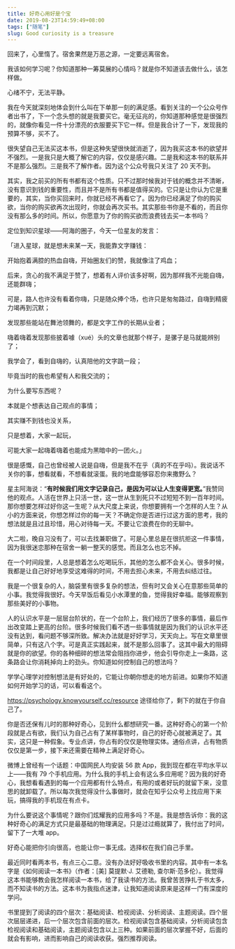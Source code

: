```yaml
---
title: 好奇心用好是个宝
date: 2019-08-23T14:59:49+08:00
tags: ["随笔"]
slug: Good curiosity is a treasure
---
```


回来了，心里惰了。宿舍果然是万恶之源，一定要远离宿舍。

我该如何学习呢？你知道那种一筹莫展的心情吗？就是你不知道该去做什么，该怎样做。

心绪不宁，无法平静。

我在今天就深刻地体会到什么叫在下单那一刻的满足感。看到关注的一个公众号作者出书了，下一个念头想的就是我要买它。毫无征兆的，你知道那种感觉是很强烈的，就像你看见一件十分漂亮的衣服要买下它一样。但是我合计了一下，发现我的预算不够，买不了。

很失望自己无法买这本书，但是这种失望很快就消逝了，因为我买这本书的欲望并不强烈。一是我只是大概了解它的内容，仅仅是感兴趣。二是我和这本书的联系并不是那么强烈。三是我不了解作者。因为这个公众号我只关注了 20 天不到。

其实，我之前买的所有书都有这个性质。只不过那时候我对于钱的概念并不清晰，没有意识到钱的重要性，而且并不是所有书都是值得买的。它只是让你认为它是重要的，其实，当你买回来时，你就已经不再看它了。因为你已经满足了你的购买欲，当你的购买欲再次出现时，你就会再次买书。其实那些书你是不看的，而且你没有那么多的时间。所以，你愿意为了你的购买欲而浪费钱去买一本书吗？

定位到知识星球——阿海的圈子，今天一位星友的发言：

「进入星球，就是想未来某一天，我能靠文字赚钱：

开始抱着满腔的热血自嗨，开始圈友们的赞，我就像注了鸡血；

后来，贪心的我不满足于赞了，想着有人评价该多好啊，因为那样我不光能自嗨，还能群嗨；

可是，路人也许没有看着你嗨，只是随众捧个场，也许只是匆匆路过，自嗨到精疲力竭再到沉默；

发现那些能站在舞池领舞的，都是文字工作的长期从业者；

嗨着嗨着发现那些披着噱（xué）头的文章也就那个样子，是骡子是马就能辨别了；

我学会了，看到自嗨的，认真陪他的文字跳一段；

毕竟当时的我也希望有人和我交流的；

为什么要写东西呢？

本就是个想表达自己观点的事情；

其实赚不到钱也没关系，

只是想着，大家一起玩，

可能大家一起嗨着嗨着也能成为黑暗中的一团火。」

很是感慨，自己也曾经被人说是自嗨，但是我不在乎（真的不在乎吗）。我说话不关你的事，想看就看，不想看就滚蛋。我的地盘能够容忍你来撒野么？

星主阿海说：“**有时候我们用文字记录自己，是因为可以让人生变得更宽。**”我赞同他的观点。人活在世界上只活一世，这一世从生到死只不过短短不到一百年时间。那你想要怎样过好你这一生呢？从大尺度上来说，你想要拥有一个怎样的人生？从小的方面来说，你想怎样过你的每一天？不确定你是否进行过这方面的思考，我的想法就是且过且珍惜，用心对待每一天。不要让它浪费在你的无聊中。

大二啦，晚自习没有了，可以去找兼职做了。可是心里总是在很抗拒这一件事情，因为我很迷恋那种在宿舍一躺一整天的感觉。而且怎么也忘不掉。

在一个时间段里，人总是想着怎么吃喝玩乐，其他的怎么都不会关心。很多时候，我都是让自己好好地享受这难得的时间，不用去担心未来，不用去纠结过往。

我是一个很复杂的人，脑袋里有很多复杂的想法，但有时又会关心在意那些简单的小事。我觉得我很好。今天早饭后看见小水潭里的鱼，觉得我好幸福。能够观察到那些美好的小事物。

人的认识水平是一层层台阶状的，在一个台阶上，我们经历了很多的事情，最后作出改变踏上更高的台阶。很多时候我们看不透一些事情就是因为我们的认识水平还没有达到，看问题不够深所致。解决办法就是好好学习，天天向上。写在文章里很简单，只有这八个字。可是真正实践起来，就不是那么回事了。这其中最大的阻碍就是你的欲望。你的各种细碎的想法常会阻挡你进步，他会引导你走上一条路，这条路会让你消耗掉向上的劲头。你知道如何控制自己的想法吗？

学学心理学对控制想法是有好处的，它能让你朝你想走的地方前进。如果你不知道如何开始学习的话，可以看看这个。

<https://psychology.knowyourself.cc/resource> 途径给你了，剩下的就在于你自己了。

你是否还保有儿时的那种好奇心，见到什么都想研究一番。这种好奇心的第一个阶段就是占有欲，我们认为自己占有了某样事物时，自己的好奇心就被满足了。其实，这只是一种假象。专业点讲，你占有的仅仅是物理实体。通俗点讲，占有物质仅仅是第一步，接下来还需要在精神上满足好奇心。

微博上曾经有一个话题：中国网民人均安装 56 款 App，我到现在都在平均水平以上——我有 79 个手机应用。为什么我的手机上会有这么多应用呢？因为我的好奇心，我想看看遇到的每一个应用都有什么特点，有用的或者好玩的就留下来，没意思的就卸载了。所以每次我觉得没什么事做时，就会在知乎公众号上找应用下来玩，搞得我的手机现在有点卡。

为什么要说这个事情呢？跟你们炫耀我的应用多吗？不是。我是想告诉你：我的这种好奇心的满足方式只是最基础的物理满足。只是过过瘾就算了，我付出了时间，留下了一大堆 app。

好奇心能把你引向很高，也能让你一事无成。选择权在我们自己手里。

最近同时看两本书，有点三心二意。没有办法好好吸收书里的内容。其中有一本名字是《如何阅读一本书》（作者：[美] 莫提默·J. 艾德勒, 查尔斯·范多伦）。我觉得这本书能够教会我怎样阅读一本书，给了我读书的方法。我曾苦苦挣扎于书太多，而不知读书的方法。这本书为我指点迷津，让我知道阅读原来是这样一门有深度的学问。

书里提到了阅读的四个层次：基础阅读、检视阅读、分析阅读、主题阅读。四个层次层层递进，后一个层次包含前面的层次。检视阅读包含基础阅读，分析阅读包含检视阅读和基础阅读，主题阅读包含以上三种。如果前面的层次掌握不好，后面的就会有影响，进而影响自己的阅读收获。强烈推荐阅读。
